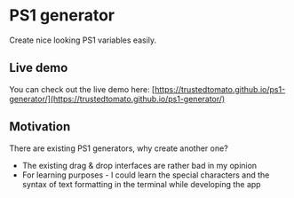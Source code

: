 # PS1 generator
Create nice looking PS1 variables easily. 

## Live demo
You can check out the live demo here: [https://trustedtomato.github.io/ps1-generator/](https://trustedtomato.github.io/ps1-generator/)

## Motivation
There are existing PS1 generators, why create another one?
- The existing drag & drop interfaces are rather bad in my opinion
- For learning purposes - I could learn the special characters and
the syntax of text formatting in the terminal while developing the app